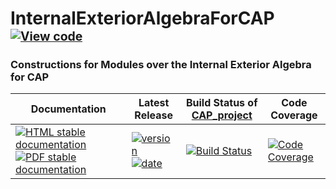 <!-- BEGIN HEADER -->
# InternalExteriorAlgebraForCAP&ensp;<sup><sup>[![View code][code-img]][code-url]</sup></sup>

### Constructions for Modules over the Internal Exterior Algebra for CAP

| Documentation | Latest Release | Build Status of [CAP_project](/../../) | Code Coverage |
| ------------- | -------------- | ------------ | ------------- |
| [![HTML stable documentation][html-img]][html-url] [![PDF stable documentation][pdf-img]][pdf-url] | [![version][version-img]][version-url] [![date][date-img]][date-url] | [![Build Status][tests-img]][tests-url] | [![Code Coverage][codecov-img]][codecov-url] |

<!-- END HEADER -->
<!-- BEGIN FOOTER -->
[html-img]: https://img.shields.io/badge/🔗%20HTML-stable-blue.svg
[html-url]: https://homalg-project.github.io/CAP_project/InternalExteriorAlgebraForCAP/doc/chap0_mj.html

[pdf-img]: https://img.shields.io/badge/🔗%20PDF-stable-blue.svg
[pdf-url]: https://homalg-project.github.io/CAP_project/InternalExteriorAlgebraForCAP/download_pdf.html

[version-img]: https://img.shields.io/endpoint?url=https://homalg-project.github.io/CAP_project/InternalExteriorAlgebraForCAP/badge_version.json&label=🔗%20version&color=yellow
[version-url]: https://homalg-project.github.io/CAP_project/InternalExteriorAlgebraForCAP/view_release.html

[date-img]: https://img.shields.io/endpoint?url=https://homalg-project.github.io/CAP_project/InternalExteriorAlgebraForCAP/badge_date.json&label=🔗%20released%20on&color=yellow
[date-url]: https://homalg-project.github.io/CAP_project/InternalExteriorAlgebraForCAP/view_release.html

[tests-img]: https://github.com/homalg-project/CAP_project/workflows/Tests/badge.svg?branch=master
[tests-url]: https://github.com/homalg-project/CAP_project/actions?query=workflow%3ATests+branch%3Amaster

[codecov-img]: https://codecov.io/gh/homalg-project/CAP_project/branch/master/graph/badge.svg?flag=InternalExteriorAlgebraForCAP
[codecov-url]: https://codecov.io/gh/homalg-project/CAP_project/tree/master/InternalExteriorAlgebraForCAP

[code-img]: https://img.shields.io/badge/-View%20code-blue?logo=github
[code-url]: https://github.com/homalg-project/CAP_project/tree/master/InternalExteriorAlgebraForCAP#top
<!-- END FOOTER -->
